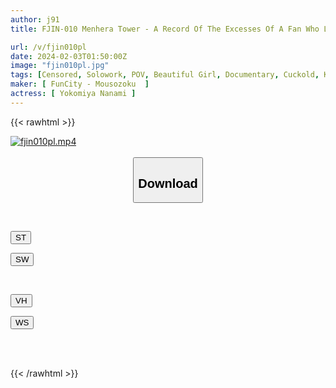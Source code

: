 ```yaml
---
author: j91
title: FJIN-010 Menhera Tower - A Record Of The Excesses Of A Fan Who Loved Nanami Too Much I, The Representative Of Nanami Yokomiya's Fans, Shot A Documentary With The Sole Intention Of Conveying How Good She Is, But I Was So Swayed By ``Nanamin'' That I Broke Down Many Times During The Filming. The Two Of Us Are Alone For The First Time, We're Both Embarrassed And We Devour Each Other's Melting Mucous Membranes.

url: /v/fjin010pl
date: 2024-02-03T01:50:00Z
image: "fjin010pl.jpg"
tags: [Censored, Solowork, POV, Beautiful Girl, Documentary, Cuckold, Kiss	]
maker: [ FunCity - Mousozoku  ]
actress: [ Yokomiya Nanami ]
---
```



{{< rawhtml >}}

<div class="video" data-videoid="VBerDPrjpBuKpeQ">
    <a href="javascript:;">
        <img src="/v/fjin010pl/fjin010pl.jpg" width="WIDTH" height="HEIGHT" alt="fjin010pl.mp4" loading="lazy">
    </a>
</div>

<script type="text/javascript" src="https://j91.asia/asset/on-demand-st.js"></script>

<br>
  <link rel="stylesheet" href="https://j91.asia/asset/bs5.css">
  
  <center>
  <button class="btn btn-primary" type="button" data-bs-toggle="collapse" data-bs-target=".multi-collapse" aria-expanded="false" aria-controls="multiCollapseExample1 multiCollapseExample2"><h2>Download</h2></button></center>
</p>
<div class="row">
  <div class="col">
    <div class="collapse multi-collapse" id="multiCollapseExample1">
      <div class="card card-body">
	      	      <br>
<div class="buttons">  
<p><a href="https://streamtape.to/v/VBerDPrjpBuKpeQ" target="_blank"><button class="btn-hover color-3"><i class="fa fa-download"></i> ST</button></a></p>
<p><a href="https://flaswish.com/jbrzkpv3uetn" target="_blank"><button class="btn-hover color-2"><i class="fa fa-download"></i> SW</button></a></p></div>
    </div>
  </div>
</div>
  <div class="col">
    <div class="collapse multi-collapse" id="multiCollapseExample2">
      <div class="card card-body">
	      <br>
<div class="buttons">
<p><a href="javascript:;" target="_blank"><button class="btn-hover color-9"><i class="fa fa-download"></i> VH</button></a></p>
<p><a href="javascript:;" target="_blank"><button class="btn-hover color-8"><i class="fa fa-download"></i> WS</button></a></p></div>
<br><br>
      </div>
    </div>
  </div>
</div>

{{< /rawhtml >}}